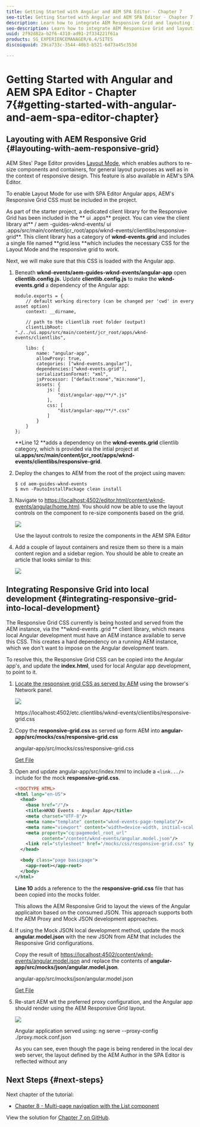 ```yaml
---
title: Getting Started with Angular and AEM SPA Editor - Chapter 7
seo-title: Getting Started with Angular and AEM SPA Editor - Chapter 7
description: Learn how to integrate AEM Responsive Grid and layouting in the Angular application.
seo-description: Learn how to integrate AEM Responsive Grid and layouting in the Angular application.
uuid: 2f92d82a-b2f6-4310-ad91-2f334221f61a
products: SG_EXPERIENCEMANAGER/6.4/SITES
discoiquuid: 29ca733c-3544-40b3-b521-6d73a45c353d

---
```


# Getting Started with Angular and AEM SPA Editor - Chapter 7{#getting-started-with-angular-and-aem-spa-editor-chapter}

## Layouting with AEM Responsive Grid {#layouting-with-aem-responsive-grid}

AEM Sites' Page Editor provides [Layout Mode](https://helpx.adobe.com/experience-manager/6-4/sites/authoring/using/responsive-layout.html), which enables authors to re-size components and containers, for general layout purposes as well as in the context of responsive design. This feature is also available in AEM's SPA Editor.

To enable Layout Mode for use with SPA Editor Angular apps, AEM's Responsive Grid CSS must be included in the project.

As part of the starter project, a dedicated client library for the Responsive Grid has been included in the ** ui .apps** project. You can view the client library at** /  aem -guides-wknd-events/  ui .apps/src/main/content/jcr_root/apps/wknd-events/clientlibs/responsive-grid**. This client library has a category of **wknd-events.grid** and includes a single file named **grid.less **which includes the necessary CSS for the Layout Mode and the responsive grid to work.

Next, we will make sure that this CSS is loaded with the Angular app.

1. Beneath **wknd-events/aem-guides-wknd-events/angular-app** open **clientlib.config.js.** Update **clientlib.config.js** to make the **wknd-events.grid** a dependency of the Angular app:

   ```
   module.exports = {
       // default working directory (can be changed per 'cwd' in every asset option)
       context: __dirname,
   
       // path to the clientlib root folder (output)
       clientLibRoot: "./../ui.apps/src/main/content/jcr_root/apps/wknd-events/clientlibs",
   
       libs: {
           name: "angular-app",
           allowProxy: true,
           categories: ["wknd-events.angular"],
           dependencies:["wknd-events.grid"],
           serializationFormat: "xml",
           jsProcessor: ["default:none","min:none"],
           assets: {
               js: [
                   "dist/angular-app/**/*.js"
               ],
               css: [
                   "dist/angular-app/**/*.css"
               ]
           }
       }
   };
   ```

   **Line 12 **adds a dependency on the **wknd-events.grid** clientlib category, which is provided via the intial project at **ui.apps/src/main/content/jcr_root/apps/wknd-events/clientlibs/responsive-grid**.

1. Deploy the changes to AEM from the root of the project using maven:

   ```shell
   $ cd aem-guides-wknd-events
   $ mvn -PautoInstallPackage clean install
   ```

1. Navigate to [https://localhost:4502/editor.html/content/wknd-events/angular/home.html](https://localhost:4502/editor.html/content/wknd-events/angular/home.html). You should now be able to use the layout controls on the component to re-size components based on the grid.

   ![](assets/layout-in-aem-author.gif)

   Use the layout controls to resize the components in the AEM SPA Editor

1. Add a couple of layout containers and resize them so there is a main content region and a sidebar region. You should be able to create an article that looks similar to this:

   ![](assets/complex-page-layout.png)

## Integrating Responsive Grid into local development {#integrating-responsive-grid-into-local-development}

The Responsive Grid CSS currently is being hosted and served from the AEM instance, via the **wknd-events  .grid ** client library, which means local Angular development must have an AEM instance available to serve this CSS. This creates a hard dependency on a running AEM instance, which we don't want to impose on the Angular development team.

To resolve this, the Responsive Grid CSS can be copied into the Angular app's, and update the **index.html**, used for local Angular app development, to point to it.

1. [Locate the responsive grid CSS as served by AEM](https://localhost:4502/etc.clientlibs/wknd-events/clientlibs/responsive-grid.css) using the browser's Network panel.

   ![](assets/responsive-grid-css.png)

   https://localhost:4502/etc.clientlibs/wknd-events/clientlibs/responsive-grid.css

1. Copy the **responsive-grid.css** as served up form AEM into **angular-app/src/mocks/css/responsive-grid.css**

   angular-app/src/mocks/css/responsive-grid.css

   [Get File](assets/responsive-grid.css)

1. Open and update angular-app/src/index.html to include a `<link.../>` include for the mock **responsive-grid.css**.

   ```xml
   <!DOCTYPE HTML>
   <html lang="en-US">
     <head>
       <base href="/"/>
       <title>WKND Events - Angular App</title>
       <meta charset="UTF-8"/>
       <meta name="template" content="wknd-events-page-template"/>
       <meta name="viewport" content="width=device-width, initial-scale=1, shrink-to-fit=no"/>
       <meta property="cq:pagemodel_root_url" 
             content="/content/wknd-events/angular.model.json"/>
       <link rel="stylesheet" href="/mocks/css/responsive-grid.css" type="text/css">
     </head>
   
     <body class="page basicpage">
       <app-root></app-root>
     </body>
   </html>
   ```

   **Line 10** adds a reference to the the **responsive-grid.css** file that has been copied into the mocks folder.

   This allows the AEM Responsive Grid to layout the views of the Angular applicaiton based on the consumed JSON. This approach supports both the AEM Proxy and Mock JSON development approaches.

1. If using the Mock JSON local development method, update the mock **angular.model.json** with the new JSON from AEM that includes the Responsive Grid configurations.

   Copy the result of [https://localhost:4502/content/wknd-events/angular.model.json](https://localhost:4502/content/wknd-events/angular.model.json) and replace the contents of **angular-app/src/mocks/json/angular.model.json**.

   angular-app/src/mocks/json/angular.model.json

   [Get File](assets/angular_model-2.json)

1. Re-start AEM wit the preferred proxy configuration, and the Angular app should render using the AEM Responsive Grid layout.

   ![](assets/local-dev-with-responsive-grid.png)

   Angular application served using: ng serve --proxy-config ./proxy.mock.conf.json

   As you can see, even though the page is being rendered in the local dev web server, the layout defined by the AEM Author in the SPA Editor is reflected without any

## Next Steps {#next-steps}

Next chapter of the tutorial:

* [Chapter 8 - Multi-page navigation with the List component](../../../../sites/using/getting-started-spa-wknd-tutorial-develop/angular/chapter-8.md)

View the solution for [Chapter 7 on GitHub](https://github.com/Adobe-Marketing-Cloud/aem-guides-wknd-events/tree/angular/chapter-7).
